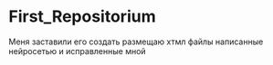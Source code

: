 # First_Repositorium
Меня заставили его создать размещаю хтмл файлы написанные нейросетью и исправленные мной

